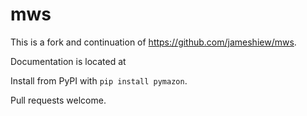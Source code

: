 # mws
This is a fork and continuation of https://github.com/jameshiew/mws.

Documentation is located at

Install from PyPI with `pip install pymazon`.

Pull requests welcome.
